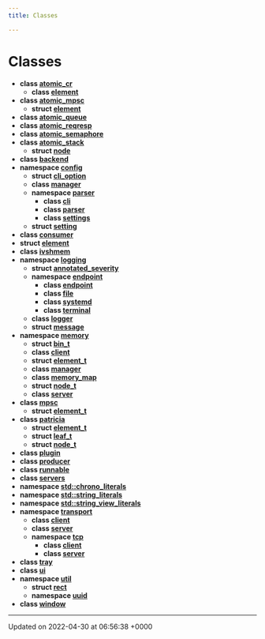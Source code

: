 ```yaml
---
title: Classes

---
```


# Classes




* **class [atomic_cr](Classes/classatomic__cr.md)** 
    * **class [element](Classes/classatomic__cr_1_1element.md)** 
* **class [atomic_mpsc](Classes/classatomic__mpsc.md)** 
    * **struct [element](Classes/structatomic__mpsc_1_1element.md)** 
* **class [atomic_queue](Classes/classatomic__queue.md)** 
* **class [atomic_reqresp](Classes/classatomic__reqresp.md)** 
* **class [atomic_semaphore](Classes/classatomic__semaphore.md)** 
* **class [atomic_stack](Classes/classatomic__stack.md)** 
    * **struct [node](Classes/structatomic__stack_1_1node.md)** 
* **class [backend](Classes/classbackend.md)** 
* **namespace [config](Namespaces/namespaceconfig.md)** 
    * **struct [cli_option](Classes/structconfig_1_1cli__option.md)** 
    * **class [manager](Classes/classconfig_1_1manager.md)** 
    * **namespace [parser](Namespaces/namespaceconfig_1_1parser.md)** 
        * **class [cli](Classes/classconfig_1_1parser_1_1cli.md)** 
        * **class [parser](Classes/classconfig_1_1parser_1_1parser.md)** 
        * **class [settings](Classes/classconfig_1_1parser_1_1settings.md)** 
    * **struct [setting](Classes/structconfig_1_1setting.md)** 
* **class [consumer](Classes/classconsumer.md)** 
* **struct [element](Classes/structelement.md)** 
* **class [ivshmem](Classes/classivshmem.md)** 
* **namespace [logging](Namespaces/namespacelogging.md)** 
    * **struct [annotated_severity](Classes/structlogging_1_1annotated__severity.md)** 
    * **namespace [endpoint](Namespaces/namespacelogging_1_1endpoint.md)** 
        * **class [endpoint](Classes/classlogging_1_1endpoint_1_1endpoint.md)** 
        * **class [file](Classes/classlogging_1_1endpoint_1_1file.md)** 
        * **class [systemd](Classes/classlogging_1_1endpoint_1_1systemd.md)** 
        * **class [terminal](Classes/classlogging_1_1endpoint_1_1terminal.md)** 
    * **class [logger](Classes/classlogging_1_1logger.md)** 
    * **struct [message](Classes/structlogging_1_1message.md)** 
* **namespace [memory](Namespaces/namespacememory.md)** 
    * **struct [bin_t](Classes/structmemory_1_1bin__t.md)** 
    * **class [client](Classes/classmemory_1_1client.md)** 
    * **struct [element_t](Classes/structmemory_1_1element__t.md)** 
    * **class [manager](Classes/classmemory_1_1manager.md)** 
    * **class [memory_map](Classes/classmemory_1_1memory__map.md)** 
    * **struct [node_t](Classes/structmemory_1_1node__t.md)** 
    * **class [server](Classes/classmemory_1_1server.md)** 
* **class [mpsc](Classes/classmpsc.md)** 
    * **struct [element_t](Classes/structmpsc_1_1element__t.md)** 
* **class [patricia](Classes/classpatricia.md)** 
    * **struct [element_t](Classes/structpatricia_1_1element__t.md)** 
    * **struct [leaf_t](Classes/structpatricia_1_1leaf__t.md)** 
    * **struct [node_t](Classes/structpatricia_1_1node__t.md)** 
* **class [plugin](Classes/classplugin.md)** 
* **class [producer](Classes/classproducer.md)** 
* **class [runnable](Classes/classrunnable.md)** 
* **class [servers](Classes/classservers.md)** 
* **namespace [std::chrono_literals](Namespaces/namespacestd_1_1chrono__literals.md)** 
* **namespace [std::string_literals](Namespaces/namespacestd_1_1string__literals.md)** 
* **namespace [std::string_view_literals](Namespaces/namespacestd_1_1string__view__literals.md)** 
* **namespace [transport](Namespaces/namespacetransport.md)** 
    * **class [client](Classes/classtransport_1_1client.md)** 
    * **class [server](Classes/classtransport_1_1server.md)** 
    * **namespace [tcp](Namespaces/namespacetransport_1_1tcp.md)** 
        * **class [client](Classes/classtransport_1_1tcp_1_1client.md)** 
        * **class [server](Classes/classtransport_1_1tcp_1_1server.md)** 
* **class [tray](Classes/classtray.md)** 
* **class [ui](Classes/classui.md)** 
* **namespace [util](Namespaces/namespaceutil.md)** 
    * **struct [rect](Classes/structutil_1_1rect.md)** 
    * **namespace [uuid](Namespaces/namespaceutil_1_1uuid.md)** 
* **class [window](Classes/classwindow.md)** 



-------------------------------

Updated on 2022-04-30 at 06:56:38 +0000
